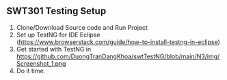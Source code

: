 ## SWT301 Testing  Setup
1. Clone/Download Source code and Run Project 
2. Set up TestNG for IDE Eclipse (https://www.browserstack.com/guide/how-to-install-testng-in-eclipse)
3. Get started with TestNG in 
	https://github.com/DuongTranDangKhoa/swtTestNG/blob/main/N3/img/Screenshot_1.png
4. Do it time.